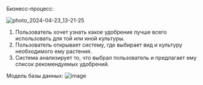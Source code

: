 Бизнесс-процесс:

![photo_2024-04-23_13-21-25](https://github.com/charwety/quality_monitoring/assets/165644160/fedf328d-a305-4cc4-8436-6e4a0a255769)

1. Пользователь хочет узнать какое удобрение лучше всего использовать для той или иной культуры.
2. Пользователь открывает систему, где выбирает вид и культуру необходимого ему растения.
3. Система анализирует то, что выбрал пользователь и предлагает ему список рекомендуемых удобрений.

Модель базы данных:
![image](https://github.com/charwety/quality_monitoring/assets/165644160/8a880207-f24e-445e-a970-b2b569718beb)


